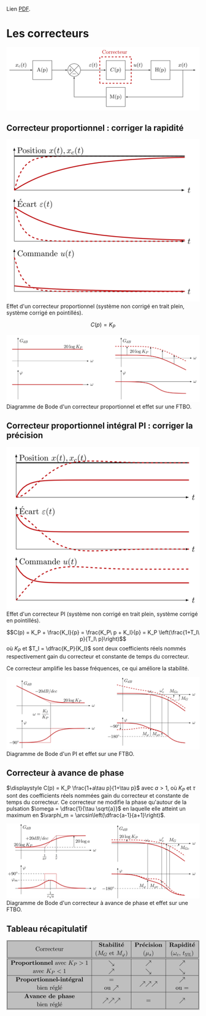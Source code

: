 
<script type="text/javascript" src="http://cdn.mathjax.org/mathjax/latest/MathJax.js?config=TeX-AMS-MML_HTMLorMML"></script>

Lien [PDF](./SLCI.pdf).
# Les correcteurs

![](./emplacement_correcteur.png)
## Correcteur proportionnel : corriger la rapidité

![](./effet_temporel_P.png)
Effet d'un correcteur proportionnel (système non corrigé en trait plein, système corrigé en pointillés).

$$C(p) = K_P$$


![](./bode_P.png) Diagramme de Bode d'un correcteur proportionnel et effet sur une FTBO.


## Correcteur proportionnel intégral PI : corriger la précision

![](./effet_temporel_PI.png) Effet d'un correcteur PI (système non corrigé en trait plein, système corrigé en pointillés).

$$C(p) = K_P + \frac{K_I}{p} = \frac{K_P\ p + K_I}{p} = K_P \left(\frac{1+T_I\ p}{T_I\ p}\right)$$
où $K_P$ et $T_I = \dfrac{K_P}{K_I}$ sont deux coefficients réels nommés respectivement gain du correcteur et constante de temps du correcteur.

Ce correcteur amplifie les basse fréquences, ce qui améliore la stabilité.

![](./bode_PI.png) Diagramme de Bode d'un PI et effet sur une FTBO.

## Correcteur à avance de phase

$\displaystyle C(p) = K_P \frac{1+a\tau p}{1+\tau p}$ avec $a > 1$, où $K_P$ et $\tau$ sont des coefficients réels nommées gain du correcteur et constante de temps du correcteur. Ce correcteur ne modifie la phase qu'autour de la pulsation $\omega = \dfrac{1}{\tau \sqrt{a}}$ en laquelle elle atteint un maximum en $\varphi_m = \arcsin\left(\dfrac{a-1}{a+1}\right)$.

![](./bode_AP.png) Diagramme de Bode d'un correcteur à avance de phase et effet sur une FTBO.

## Tableau récapitulatif

![](./tableau_correcteur.png)